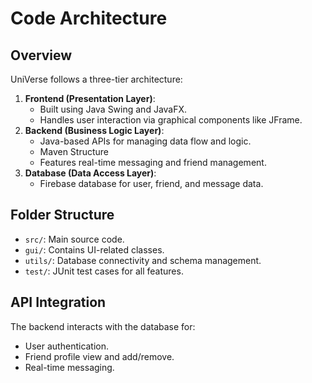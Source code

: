 # Code Architecture

## Overview
UniVerse follows a three-tier architecture:
1. **Frontend (Presentation Layer)**:
   - Built using Java Swing and JavaFX.
   - Handles user interaction via graphical components like JFrame.
2. **Backend (Business Logic Layer)**:
   - Java-based APIs for managing data flow and logic.
   - Maven Structure
   - Features real-time messaging and friend management.
3. **Database (Data Access Layer)**:
   - Firebase database for user, friend, and message data.

## Folder Structure
- `src/`: Main source code.
- `gui/`: Contains UI-related classes.
- `utils/`: Database connectivity and schema management.
- `test/`: JUnit test cases for all features.

## API Integration
The backend interacts with the database for:
- User authentication.
- Friend profile view and add/remove.
- Real-time messaging.
